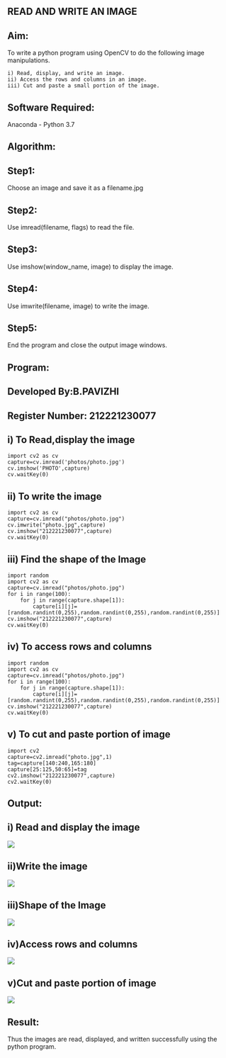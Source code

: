 ## READ AND WRITE AN IMAGE
## Aim:
To write a python program using OpenCV to do the following image manipulations.
```
i) Read, display, and write an image.
ii) Access the rows and columns in an image.
iii) Cut and paste a small portion of the image.
```
## Software Required:
Anaconda - Python 3.7
## Algorithm:
## Step1:
Choose an image and save it as a filename.jpg
## Step2:
Use imread(filename, flags) to read the file.
## Step3:
Use imshow(window_name, image) to display the image.
## Step4:
Use imwrite(filename, image) to write the image.
## Step5:
End the program and close the output image windows.
## Program:
## Developed By:B.PAVIZHI
## Register Number: 212221230077
## i) To Read,display the image
```
import cv2 as cv
capture=cv.imread('photos/photo.jpg')
cv.imshow('PHOTO',capture)
cv.waitKey(0)
```
## ii) To write the image
```
import cv2 as cv
capture=cv.imread("photos/photo.jpg")
cv.imwrite("photo.jpg",capture)
cv.imshow("212221230077",capture)
cv.waitKey(0)
```
## iii) Find the shape of the Image
```
import random
import cv2 as cv
capture=cv.imread("photos/photo.jpg")
for i in range(100):
    for j in range(capture.shape[1]):
        capture[i][j]=[random.randint(0,255),random.randint(0,255),random.randint(0,255)]
cv.imshow("212221230077",capture)
cv.waitKey(0)
```
## iv) To access rows and columns

```
import random
import cv2 as cv
capture=cv.imread("photos/photo.jpg")
for i in range(100):
    for j in range(capture.shape[1]):
        capture[i][j]=[random.randint(0,255),random.randint(0,255),random.randint(0,255)]
cv.imshow("212221230077",capture)
cv.waitKey(0)
```
## v) To cut and paste portion of image
```
import cv2
capture=cv2.imread("photo.jpg",1)
tag=capture[140:240,165:180]
capture[25:125,50:65]=tag
cv2.imshow("212221230077",capture)
cv2.waitKey(0)
```

## Output:

## i) Read and display the image
![](./read.png)

## ii)Write the image
![](./write.png)


## iii)Shape of the Image

![](./shape.png)
## iv)Access rows and columns
![](./rows.png)
## v)Cut and paste portion of image

![](./cut%20and%20pas.png)

## Result:
Thus the images are read, displayed, and written successfully using the python program.


